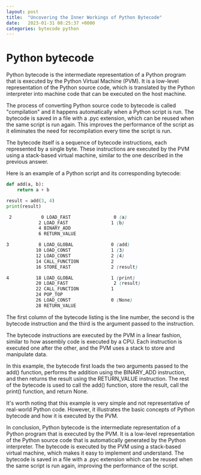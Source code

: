 ```yaml
---
layout: post
title:  "Uncovering the Inner Workings of Python Bytecode"
date:   2023-01-31 08:25:37 +0000
categories: bytecode python
---
```


# Python bytecode

Python bytecode is the intermediate representation of a Python program that is executed by the Python Virtual Machine (PVM). It is a low-level representation of the Python source code, which is translated by the Python interpreter into machine code that can be executed on the host machine.

The process of converting Python source code to bytecode is called "compilation" and it happens automatically when a Python script is run. The bytecode is saved in a file with a .pyc extension, which can be reused when the same script is run again. This improves the performance of the script as it eliminates the need for recompilation every time the script is run.

The bytecode itself is a sequence of bytecode instructions, each represented by a single byte. These instructions are executed by the PVM using a stack-based virtual machine, similar to the one described in the previous answer.

Here is an example of a Python script and its corresponding bytecode:

```python
def add(a, b):
    return a + b

result = add(3, 4)
print(result)
```

```scss
 2           0 LOAD_FAST                0 (a)
            2 LOAD_FAST                1 (b)
            4 BINARY_ADD
            6 RETURN_VALUE

3           8 LOAD_GLOBAL              0 (add)
           10 LOAD_CONST               1 (3)
           12 LOAD_CONST               2 (4)
           14 CALL_FUNCTION            2
           16 STORE_FAST               2 (result)

4          18 LOAD_GLOBAL              1 (print)
           20 LOAD_FAST                 2 (result)
           22 CALL_FUNCTION            1
           24 POP_TOP
           26 LOAD_CONST               0 (None)
           28 RETURN_VALUE
```

The first column of the bytecode listing is the line number, the second is the bytecode instruction and the third is the argument passed to the instruction.

The bytecode instructions are executed by the PVM in a linear fashion, similar to how assembly code is executed by a CPU. Each instruction is executed one after the other, and the PVM uses a stack to store and manipulate data.

In this example, the bytecode first loads the two arguments passed to the add() function, performs the addition using the BINARY\_ADD instruction, and then returns the result using the RETURN\_VALUE instruction. The rest of the bytecode is used to call the add() function, store the result, call the print() function, and return None.

It's worth noting that this example is very simple and not representative of real-world Python code. However, it illustrates the basic concepts of Python bytecode and how it is executed by the PVM.

In conclusion, Python bytecode is the intermediate representation of a Python program that is executed by the PVM. It is a low-level representation of the Python source code that is automatically generated by the Python interpreter. The bytecode is executed by the PVM using a stack-based virtual machine, which makes it easy to implement and understand. The bytecode is saved in a file with a .pyc extension which can be reused when the same script is run again, improving the performance of the script.
